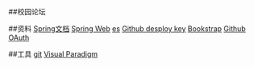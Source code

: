 ##校园论坛

##资料
[Spring文档](https://spring.io/guides)
[Spring Web](https://spring.io/guides/gs/serving-web-content/)
[es](https://elasticsearch.cn/explore)
[Github desploy key](https://docs.github.com/cn/developers/overview/managing-deploy-keys#deploy-keys)
[Bookstrap](https://v3.bootcss.com/getting-started/)
[Github OAuth](https://docs.github.com/cn/developers/apps/building-oauth-apps/creating-an-oauth-app)

##工具
[git](https://git-scm.com/download)
[Visual Paradigm](https://www.visual-paradigm.com/cn/)
